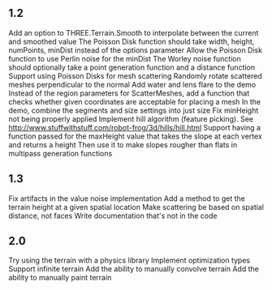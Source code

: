 ## 1.2

Add an option to THREE.Terrain.Smooth to interpolate between the current and smoothed value
The Poisson Disk function should take width, height, numPoints, minDist instead of the options parameter
Allow the Poisson Disk function to use Perlin noise for the minDist
The Worley noise function should optionally take a point generation function and a distance function
Support using Poisson Disks for mesh scattering
Randomly rotate scattered meshes perpendicular to the normal
Add water and lens flare to the demo
Instead of the region parameters for ScatterMeshes, add a function that checks whether given coordinates are acceptable for placing a mesh
In the demo, combine the segments and size settings into just size
Fix minHeight not being properly applied
Implement hill algorithm (feature picking). See http://www.stuffwithstuff.com/robot-frog/3d/hills/hill.html
Support having a function passed for the maxHeight value that takes the slope at each vertex and returns a height
   Then use it to make slopes rougher than flats in multipass generation functions


## 1.3

Fix artifacts in the value noise implementation
Add a method to get the terrain height at a given spatial location
Make scattering be based on spatial distance, not faces
Write documentation that's not in the code


## 2.0

Try using the terrain with a physics library
Implement optimization types
Support infinite terrain
Add the ability to manually convolve terrain
Add the ability to manually paint terrain
